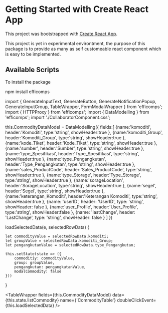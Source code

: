 # Getting Started with Create React App

This project was bootstrapped with [Create React App](https://github.com/facebook/create-react-app).

This project is yet in experimental environtment, the purpose of this package is to provide as many as self customeable react component which is easy to be implemented.

## Available Scripts

To install the package 

npm install efficomps



import { GenerateInputText, GenerateButton, GenerateNotificationPopup, GenerateInputGroup, TableWrapper, FormModalWrapper } from 'efficomps';
import { HTTPProxy } from 'efficomps';
import { DataModelling } from 'efficomps';
import './CollaboratorComponent.css';

this.CommodityDataModel = DataModelling({
    fields:[
        {name:'komoditi', header:'Komoditi', type:'string', showHeader:true },
        {name:'komoditi_Group', header:'Komoditi_Group', type:'string', showHeader:true },
        {name:'kode_Tiket', header:'Kode_Tiket', type:'string', showHeader:true },
        {name:'sumber', header:'Sumber', type:'string', showHeader:true },
        {name:'type_Spesifikasi', header:'Type_Spesifikasi', type:'string', showHeader:true },
        {name:'type_Pengangkutan', header:'Type_Pengangkutan', type:'string', showHeader:true },
        {name:'sales_ProductCode', header:'Sales_ProductCode', type:'string', showHeader:true },
        {name:'type_Storage', header:'Type_Storage', type:'string', showHeader:true },
        {name:'sorageLocation', header:'SorageLocation', type:'string', showHeader:true },
        {name:'segel', header:'Segel', type:'string', showHeader:true },
        {name:'keterangan_Komoditi', header:'Keterangan Komoditi', type:'string', showHeader:true },
        {name: 'userID', header: 'UserID', type: 'string', showHeader: false },
        {name:'user_Profile', header:'User_Profile', type:'string', showHeader:false },
        {name: 'lastChange', header: 'LastChange', type: 'string', showHeader: false }
    ]
})

loadSelectedData(e, selectedRowData) {

    let commodityValue = selectedRowData.komoditi;
    let groupValue = selectedRowData.komoditi_Group;
    let pengangkutanValue = selectedRowData.type_Pengangkutan;

    this.setState(state => ({
        commoditiy: commodityValue,
        group: groupValue,
        pengangkutan: pengangkutanValue,
        modalCommodity: false
    }))
}

<TableWrapper
    fields={this.CommodityDataModel}
    data={this.state.listCommodity}
    name={'CommodityTable'}
    doubleClickEvent={this.loadSelectedData}
/>